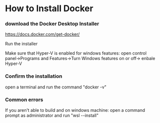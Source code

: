 # How to Install Docker

### download the Docker Desktop Installer

https://docs.docker.com/get-docker/

Run the installer

Make sure that Hyper-V is enabled for windows features: open control panel->Programs and Features->Turn Windows features on or off-> enbale Hyper-V

### Confirm the installation

open a terminal and run the command "docker -v"

### Common errors

If you aren't able to build and on windows machine: open a command prompt as administrator and run "wsl --install"
